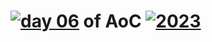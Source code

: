 # [![day 06](06)](https://adventofcode.com/2023/day/06) of AoC [![2023](2023)](https://adventofcode.com/2023)
